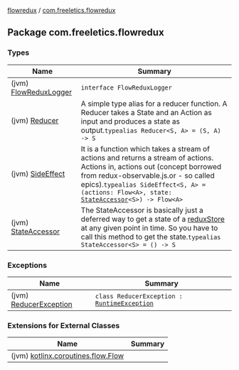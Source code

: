 [flowredux](../index.md) / [com.freeletics.flowredux](./index.md)

## Package com.freeletics.flowredux

### Types

| Name | Summary |
|---|---|
| (jvm) [FlowReduxLogger](-flow-redux-logger/index.md) | `interface FlowReduxLogger` |
| (jvm) [Reducer](-reducer.md) | A simple type alias for a reducer function. A Reducer takes a State and an Action as input and produces a state as output.`typealias Reducer<S, A> = (S, A) -> S` |
| (jvm) [SideEffect](-side-effect.md) | It is a function which takes a stream of actions and returns a stream of actions. Actions in, actions out (concept borrowed from redux-observable.js.or - so called epics).`typealias SideEffect<S, A> = (actions: Flow<A>, state: `[`StateAccessor`](-state-accessor.md)`<S>) -> Flow<A>` |
| (jvm) [StateAccessor](-state-accessor.md) | The StateAccessor is basically just a deferred way to get a state of a [reduxStore](kotlinx.coroutines.flow.-flow/redux-store.md) at any given point in time. So you have to call this method to get the state.`typealias StateAccessor<S> = () -> S` |

### Exceptions

| Name | Summary |
|---|---|
| (jvm) [ReducerException](-reducer-exception/index.md) | `class ReducerException : `[`RuntimeException`](https://kotlinlang.org/api/latest/jvm/stdlib/kotlin/-runtime-exception/index.html) |

### Extensions for External Classes

| Name | Summary |
|---|---|
| (jvm) [kotlinx.coroutines.flow.Flow](kotlinx.coroutines.flow.-flow/index.md) |  |
